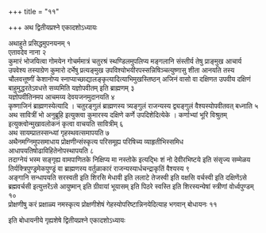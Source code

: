 +++
title = "११"

+++
अथ द्वितीयप्रश्ने एकादशोऽध्यायः

अथाहुते प्रसिद्धमुपनयनम् १  
एतावदेव नाना २  
कुमारं भोजयित्वा गोमयेन गोचर्ममात्रं चतुरश्रं स्थण्डिलमुपलिप्य मङ्गलानि संस्तीर्य तेषु प्राङ्मुख आचार्य उपवेश्य तस्याग्रेण कुमारो दर्भेषु प्रत्यङ्मुख उपविश्योभयीरपस्सन्निषिञ्चत्युष्णासु शीता आनयति तस्य चौलवत्तूष्णीं केशानोप्य स्नाप्याच्छाद्यालङ्कृत्यादित्याभिमुखस्तिष्ठन् अजिनं वासो वा दक्षिणत उपवीय दक्षिणं बाहुमुद्धरतेऽवधत्ते सव्यमिति यज्ञोपवीतम् इति ब्राह्मणम् ३  
यज्ञोपवीतिनमप आचमय्य देवयजनमुदानयति ४  
कृष्णाजिनं ब्राह्मणस्येत्यादि । चतुरङ्गुलं ब्राह्मणस्य त्र्यङ्गुलं राजन्यस्य द्व्यङ्गुलं वैश्यस्योपवीतवत् बध्नाति ५  
अथ सावित्रीं भो अनुब्रूहि इत्युक्त्वा कुमारस्य दक्षिणे कर्णे उपदिशेदित्येके । कर्णाभ्यां भूरि विश्रुतम् इत्युक्त्वोन्मुखावलोकनं कृत्वा वाचयति सावित्रीम् ६  
अथ सायम्प्रातस्सन्ध्यां गृहस्थवत्समापयति ७  
अथैनमग्निमुपसमाधाय प्रोक्षणीन्संस्कृत्य परिसमूह्य परिषिच्य व्याहृतीभिस्समिध आधापयतिषोढाविहितेनोपस्थापयति ८  
तदाग्नेयं भस्म सङ्गृह्य वामपाणितके निक्षिप्य मा नस्तोके इत्यद्भिः शं नो देवीरभिष्टये इति संसृज्य सम्मेळय तिर्यक्त्रिपुण्ड्रमेकपुण्ड्रं वा ब्राह्मणस्य वर्तुळाकारं राजन्यस्यार्धचन्द्राकृतिं वैश्यस्य ९  
अङ्गानि सन्धापयति सरस्वती इति शिरसि मेधावी इति ललाटे तेजस्वी इति वक्षसि वर्चस्वी इति दक्षिणेंऽसे ब्रह्मवर्चसी इत्युत्तरेंऽसे आयुष्मान् इति ग्रीवायां भूयासम् इति पिठरे स्वस्ति इति शिरस्यन्येषां स्त्रीणां वोर्ध्वपुण्डम् १०  
प्रोक्षणीषु करं प्रक्षाळ्य नमस्कृत्य प्रोक्षणीशेषं गेहस्योपरिष्टान्निनयेदित्याह भगवान् बोधायनः ११

इति बोधायनीये गृह्यशेषे द्वितीयप्रश्ने एकादशोऽध्यायः

